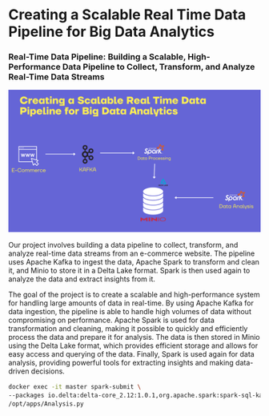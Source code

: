 # Creating a Scalable Real Time Data Pipeline for Big Data Analytics

### Real-Time Data Pipeline: Building a Scalable, High-Performance Data Pipeline to Collect, Transform, and Analyze Real-Time Data Streams


![Architecture](./docs/streaming_pipeline.png)


Our project involves building a data pipeline to collect, transform, and analyze real-time data streams from an e-commerce website. The pipeline uses Apache Kafka to ingest the data, Apache Spark to transform and clean it, and Minio to store it in a Delta Lake format. Spark is then used again to analyze the data and extract insights from it.

The goal of the project is to create a scalable and high-performance system for handling large amounts of data in real-time. By using Apache Kafka for data ingestion, the pipeline is able to handle high volumes of data without compromising on performance. Apache Spark is used for data transformation and cleaning, making it possible to quickly and efficiently process the data and prepare it for analysis. The data is then stored in Minio using the Delta Lake format, which provides efficient storage and allows for easy access and querying of the data. Finally, Spark is used again for data analysis, providing powerful tools for extracting insights and making data-driven decisions.

```bash
docker exec -it master spark-submit \
--packages io.delta:delta-core_2.12:1.0.1,org.apache.spark:spark-sql-kafka-0-10_2.12:3.1.1,org.apache.hadoop:hadoop-aws:3.2.0,com.amazonaws:aws-java-sdk-bundle:1.11.375 \
/opt/apps/Analysis.py
```

